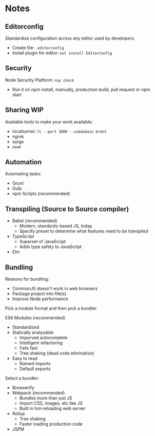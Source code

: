# Notes

## Editorconfig

Standardize configuration across any editor used by developers.
- Create file: `.editorconfig`
- Install plugin for editor: `ext install EditorConfig`

## Security

Node Security Platform:  `nsp check`
- Run it on npm install, manually, production build, pull request or npm start

## Sharing WIP

Available tools to make your work available:
- localtunnel: `lt --port 3000 --subdomain brent`
- ngrok
- surge
- now

## Automation

Automating tasks:
- Grunt
- Gulp
- npm Scripts (recommended)

## Transpiling (Source to Source compiler)

- Babel (recommended)
  - Modern, standards-based JS, today
  - Specify preset to determine what features need to be transpiled
- TypeScript
  - Superset of JavaScript
  - Adds type safety to JavaScript
- Elm

## Bundling

Reasons for bundling:
- CommonJS doesn't work in web browsers
- Package project into file(s)
- Improve Node performance

Pick a module format and then pick a bundler.

ES6 Modules (recommended)
- Standardized
- Statically analyzable
  - Imporved autocomplete
  - Intelligent refactoring
  - Fails fast
  - Tree shaking (dead code elimination)
- Easy to read
  - Named imports
  - Default exports

Select a bundler:
- Browserify
- Webpack (recommended)
  - Bundles more than just JS
  - Import CSS, images, etc like JS
  - Built in hot-reloading web server
- Rollup
  - Tree shaking
  - Faster loading production code
- JSPM


